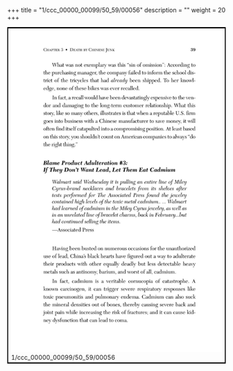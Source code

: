 +++
title = "1/ccc_00000_00099/50_59/00056"
description = ""
weight = 20
+++

<table style="border:2px solid black;max-width:800px;max-height:800px;" 
><tr><td>
<img class="center-fit-jpg"
src="/jpg_/out_jpg_dbc_056.jpg">
1/ccc_00000_00099/50_59/00056
</img></td></tr></table>
